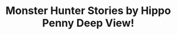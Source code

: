---
title: Monster Hunter Stories by Hippo Penny Deep View!
layout: scoredetail
permalink: /meta-score/monster-hunter-stories
header:
  teaser: /assets/images/monster-hunter-stories.jpg
  video:
    id: 8T7JMD7kUj4
    provider: youtube
---
